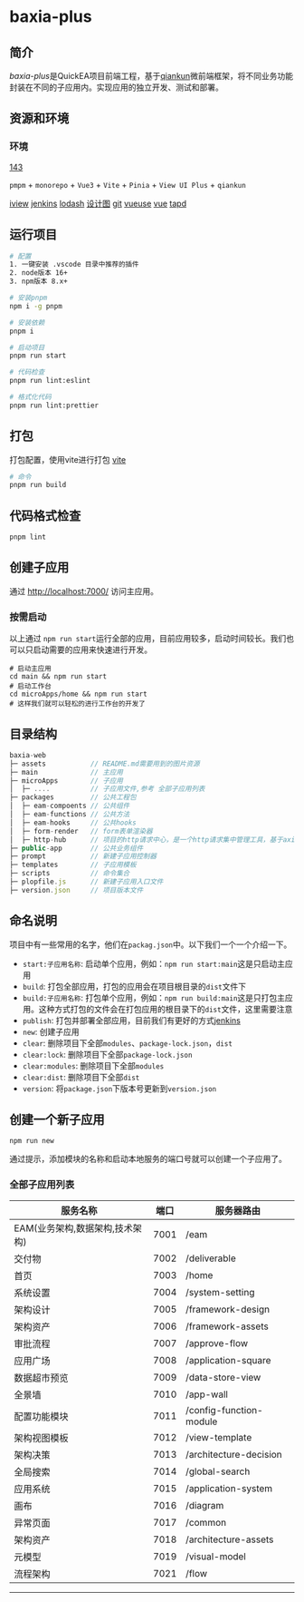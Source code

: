 # baxia-plus

## 简介

*baxia-plus*是QuickEA项目前端工程，基于[qiankun](https://qiankun.umijs.org/zh)微前端框架，将不同业务功能封装在不同的子应用内。实现应用的独立开发、测试和部署。

## 资源和环境

### 环境

[143](http://192.168.21.143/)

`pmpm` + `monorepo` + `Vue3` + `Vite` + `Pinia` + `View UI Plus` + `qiankun`

[iview](https://www.iviewui.com/@uino/eam-design/guide/start) [jenkins](http://10.100.32.201:8080/view/QuickEA/) [lodash](https://lodash.com/docs/4.17.15) [设计图](https://codesign.qq.com/app/design/1JyMjoKNYrjLbAV/board?team_id=LOD8r0B8p4jRXkg) [git](https://git.uino.com/eam/baxia-web) [vueuse](https://vueuse.org/) [vue](https://vuejs.org/) [tapd](https://www.tapd.cn/company/participant_projects?jump_count=1)

## 运行项目

```bash
# 配置
1. 一键安装 .vscode 目录中推荐的插件
2. node版本 16+
3. npm版本 8.x+

# 安装pnpm
npm i -g pnpm

# 安装依赖
pnpm i

# 启动项目
pnpm run start

# 代码检查
pnpm run lint:eslint

# 格式化代码
pnpm run lint:prettier
```

## 打包

打包配置，使用vite进行打包 [vite](https://cn.vitejs.dev/guide/build.html)

```bash
# 命令
pnpm run build
```

## 代码格式检查

```bash
pnpm lint
```

## 创建子应用

通过 [http://localhost:7000/](http://localhost:7000/) 访问主应用。

### 按需启动

以上通过 `npm run start`运行全部的应用，目前应用较多，启动时间较长。我们也可以只启动需要的应用来快速进行开发。

```shell
# 启动主应用
cd main && npm run start
# 启动工作台
cd microApps/home && npm run start
# 这样我们就可以轻松的进行工作台的开发了
```

## 目录结构

```js
baxia-web
├─ assets           // README.md需要用到的图片资源
├─ main             // 主应用
├─ microApps        // 子应用
│  ├─ ....          // 子应用文件,参考 全部子应用列表
├─ packages         // 公共工程包
│  ├─ eam-compoents // 公共组件
│  ├─ eam-functions // 公共方法
│  ├─ eam-hooks     // 公共hooks
│  ├─ form-render   // form表单渲染器
│  ├─ http-hub      // 项目的http请求中心，是一个http请求集中管理工具，基于axios封装
├─ public-app       // 公共业务组件
├─ prompt           // 新建子应用控制器
├─ templates        // 子应用模板
├─ scripts          // 命令集合
├─ plopfile.js      // 新建子应用入口文件
├─ version.json     // 项目版本文件
```



## 命名说明

项目中有一些常用的名字，他们在`packag.json`中。以下我们一个一个介绍一下。

- `start:子应用名称`: 启动单个应用，例如：`npm run start:main`这是只启动主应用
- `build`: 打包全部应用，打包的应用会在项目根目录的`dist`文件下
- `build:子应用名称`: 打包单个应用，例如：`npm run build:main`这是只打包主应用。这种方式打包的文件会在打包应用的根目录下的`dist`文件，这里需要注意
- `publish`: 打包并部署全部应用，目前我们有更好的方式[jenkins](http://10.100.32.201:8080/view/QuickEA/)
- `new`: 创建子应用
- `clear`: 删除项目下全部`modules`、`package-lock.json`，`dist`
- `clear:lock`: 删除项目下全部`package-lock.json`
- `clear:modules`: 删除项目下全部`modules`
- `clear:dist`: 删除项目下全部`dist`
- `version`: 将`package.json`下版本号更新到`version.json`

## 创建一个新子应用

```shell
npm run new
```

通过提示，添加模块的名称和启动本地服务的端口号就可以创建一个子应用了。

### 全部子应用列表

| 服务名称                        | 端口 | 服务器路由              |
| ------------------------------- | ---- | ----------------------- |
| EAM(业务架构,数据架构,技术架构) | 7001 | /eam                    |
| 交付物                          | 7002 | /deliverable            |
| 首页                            | 7003 | /home                   |
| 系统设置                        | 7004 | /system-setting         |
| 架构设计                        | 7005 | /framework-design       |
| 架构资产                        | 7006 | /framework-assets       |
| 审批流程                        | 7007 | /approve-flow           |
| 应用广场                        | 7008 | /application-square     |
| 数据超市预览                    | 7009 | /data-store-view        |
| 全景墙                          | 7010 | /app-wall               |
| 配置功能模块                    | 7011 | /config-function-module |
| 架构视图模板                    | 7012 | /view-template          |
| 架构决策                        | 7013 | /architecture-decision  |
| 全局搜索                        | 7014 | /global-search          |
| 应用系统                        | 7015 | /application-system     |
| 画布                            | 7016 | /diagram                |
| 异常页面                        | 7017 | /common             |
| 架构资产                        | 7018 | /architecture-assets    |
| 元模型                          | 7019 | /visual-model           |
|流程架构 | 7021 | /flow|
  -----------------

